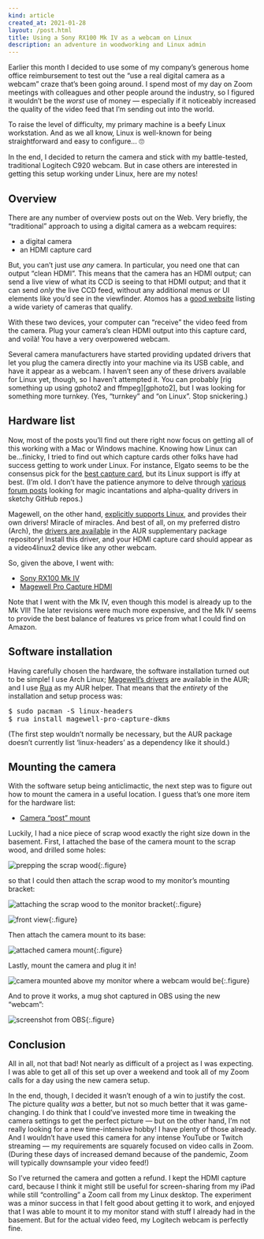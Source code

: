 ```yaml
---
kind: article
created_at: 2021-01-28
layout: /post.html
title: Using a Sony RX100 Mk IV as a webcam on Linux
description: an adventure in woodworking and Linux admin
---
```


Earlier this month I decided to use some of my company’s generous home office
reimbursement to test out the “use a real digital camera as a webcam” craze
that’s been going around.  I spend most of my day on Zoom meetings with
colleagues and other people around the industry, so I figured it wouldn’t be the
_worst_ use of money — especially if it noticeably increased the quality of the
video feed that I’m sending out into the world.

To raise the level of difficulty, my primary machine is a beefy Linux
workstation.  And as we all know, Linux is well-known for being straightforward
and easy to configure... 🙄

In the end, I decided to return the camera and stick with my battle-tested,
traditional Logitech C920 webcam.  But in case others are interested in getting
this setup working under Linux, here are my notes!

## Overview

There are any number of overview posts out on the Web.  Very briefly, the
“traditional” approach to using a digital camera as a webcam requires:

* a digital camera
* an HDMI capture card

But, you can’t just use _any_ camera.  In particular, you need one that can
output “clean HDMI”.  This means that the camera has an HDMI output; can send a
live view of what its CCD is seeing to that HDMI output; and that it can send
_only_ the live CCD feed, without any additional menus or UI elements like you’d
see in the viewfinder.  Atomos has a [good website][atomos] listing a wide variety of
cameras that qualify.

[atomos]: https://www.atomos.com/cameras/

With these two devices, your computer can “receive” the video feed from the
camera.  Plug your camera’s clean HDMI output into this capture card, and voilà!
You have a very overpowered webcam.

<div class="aside" markdown=1>
Several camera manufacturers have started providing updated drivers that let you
plug the camera directly into your machine via its USB cable, and have it appear
as a webcam.  I haven’t seen any of these drivers available for Linux yet,
though, so I haven’t attempted it.  You can probably [rig something up using
gphoto2 and ffmpeg][gphoto2], but I was looking for something more turnkey.
(Yes, “turnkey” and “on Linux”.  Stop snickering.)
</div>

[gphoto2]: https://medium.com/nerdery/dslr-webcam-setup-for-linux-9b6d1b79ae22

## Hardware list

Now, most of the posts you’ll find out there right now focus on getting all of
this working with a Mac or Windows machine.  Knowing how Linux can be...finicky,
I tried to find out which capture cards other folks have had success getting to
work under Linux.  For instance, Elgato seems to be the consensus pick for the
[best capture card][elgato], but its Linux support is iffy at best.  (I’m old.
I don’t have the patience anymore to delve through [various forum posts][elgato
on linux] looking for magic incantations and alpha-quality drivers in sketchy
GitHub repos.)

[elgato]: https://www.elgato.com/en/capture-card-selector
[elgato on linux]: https://obsproject.com/forum/resources/streaming-on-linux-using-elgato-game-capture-hd-and-obs-studio.294/

Magewell, on the other hand, [explicitly supports Linux][magewell linux], and
provides their own drivers!  Miracle of miracles.  And best of all, on my
preferred distro (Arch), the [drivers are available][magewell aur] in the AUR
supplementary package repository!  Install this driver, and your HDMI capture
card should appear as a video4linux2 device like any other webcam.

[magewell linux]: https://www.magewell.com/kb/000020047/detail
[magewell aur]: https://aur.archlinux.org/packages/magewell-pro-capture-dkms

So, given the above, I went with:

- [Sony RX100 Mk IV](https://www.atomos.com/cameras/sony-dsc-rx100m4)
- [Magewell Pro Capture HDMI](https://www.magewell.com/products/pro-capture-hdmi)

<div class="aside" markdown=1>
Note that I went with the Mk IV, even though this model is already up to the Mk
VII!  The later revisions were much more expensive, and the Mk IV seems to
provide the best balance of features vs price from what I could find on Amazon.
</div>

## Software installation

Having carefully chosen the hardware, the software installation turned out to be
simple!  I use Arch Linux; [Magewell’s drivers][magewell aur] are available in
the AUR; and I use [Rua][] as my AUR helper.  That means that the _entirety_ of
the installation and setup process was:

<pre>
$ sudo pacman -S linux-headers
$ rua install magewell-pro-capture-dkms
</pre>

(The first step wouldn’t normally be necessary, but the AUR package doesn’t
currently list ‘linux-headers’ as a dependency like it should.)

[Rua]: https://github.com/vn971/rua

## Mounting the camera

With the software setup being anticlimactic, the next step was to figure out how
to mount the camera in a useful location.  I guess that’s one more item for the
hardware list:

- [Camera “post” mount](https://smile.amazon.com/gp/product/B07Y9XQBKM/ref=ppx_yo_dt_b_search_asin_title?ie=UTF8&psc=1)

Luckily, I had a nice piece of scrap wood exactly the right size down in the
basement.  First, I attached the base of the camera mount to the scrap wood, and
drilled some holes:

![prepping the scrap wood](prepping-the-scrap-wood.jpg){:.figure}

so that I could then attach the scrap wood to my monitor’s mounting bracket:

![attaching the scrap wood to the monitor bracket](attaching-scrap-wood.jpg){:.figure}

![front view](scrap-wood-from-front.jpg){:.figure}

Then attach the camera mount to its base:

![attached camera mount](attached-camera-mount.jpg){:.figure}

Lastly, mount the camera and plug it in!

![camera mounted above my monitor where a webcam would be](mounted-camera.jpg){:.figure}

And to prove it works, a mug shot captured in OBS using the new “webcam”:

![screenshot from OBS](camera-mug-shot.jpg){:.figure}

## Conclusion

All in all, not that bad!  Not nearly as difficult of a project as I was
expecting.  I was able to get all of this set up over a weekend and took all of
my Zoom calls for a day using the new camera setup.

In the end, though, I decided it wasn’t enough of a win to justify the cost.
The picture quality _was_ a better, but not so much better that it was
game-changing.  I do think that I could’ve invested more time in tweaking the
camera settings to get the perfect picture — but on the other hand, I’m not
really looking for a new time-intensive hobby!  I have plenty of those already.
And I wouldn’t have used this camera for any intense YouTube or Twitch streaming
— my requirements are squarely focused on video calls in Zoom.  (During these
days of increased demand because of the pandemic, Zoom will typically downsample
your video feed!)

So I’ve returned the camera and gotten a refund.  I kept the HDMI capture card,
because I think it might still be useful for screen-sharing from my iPad while
still “controlling” a Zoom call from my Linux desktop.  The experiment was a
minor success in that I felt good about getting it to work, and enjoyed that I
was able to mount it to my monitor stand with stuff I already had in the
basement.  But for the actual video feed, my Logitech webcam is perfectly fine.


